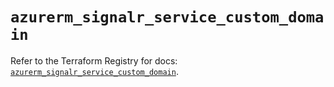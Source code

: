 # `azurerm_signalr_service_custom_domain`

Refer to the Terraform Registry for docs: [`azurerm_signalr_service_custom_domain`](https://registry.terraform.io/providers/hashicorp/azurerm/4.11.0/docs/resources/signalr_service_custom_domain).
